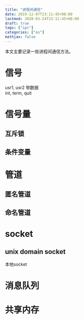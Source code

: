 ```yaml
---
title: "进程间通信"
date: 2019-12-07T23:11:45+08:00
lastmod: 2020-03-24T23:11:45+08:00
draft: true
tags: ["ipc"]
categories: ["os"]
mathjax: false
---
```


本文主要记录一些进程间通信方法。  
<!--more-->

# 信号
usr1, usr2 带数据  
int, term, quit  

# 信号量

## 互斥锁

## 条件变量

# 管道

## 匿名管道

## 命名管道


# socket

## unix domain socket
本地socket  

# 消息队列

# 共享内存



